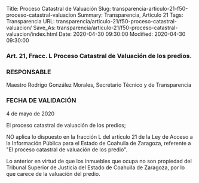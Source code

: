 Title: Proceso Catastral de Valuación
Slug: transparencia-articulo-21-f50-proceso-catastral-valuacion
Summary: Transparencia, Artículo 21
Tags: Transparencia
URL: transparencia/articulo-21/f50-proceso-catastral-valuacion/
Save_As: transparencia/articulo-21/f50-proceso-catastral-valuacion/index.html
Date: 2020-04-30 09:30:00
Modified: 2020-04-30 09:30:00


### Art. 21, Fracc. L Proceso Catastral de Valuación de los predios.

### RESPONSABLE

Maestro Rodrigo González Morales, Secretario Técnico y de Transparencia

### FECHA DE VALIDACIÓN

4 de mayo de 2020

El proceso catastral de valuación de los predios;

NO aplica lo dispuesto en la fracción L del artículo 21 de la Ley de Acceso a la Información Pública para el Estado de Coahuila de Zaragoza, referente a "El proceso catastral de valuación de los predio".

Lo anterior en virtud de que los inmuebles que ocupa no son propiedad del Tribunal Superior de Justicia del Estado de Coahuila de Zaragoza, por lo que carece de la valuación del predio.


